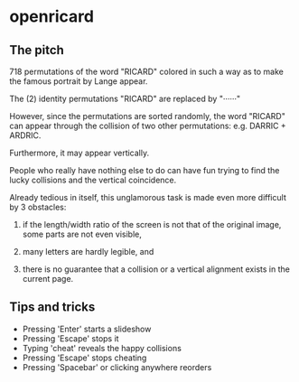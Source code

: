 # openricard

## The pitch

718 permutations of the word "RICARD" colored in such a way as to make the famous portrait by Lange appear.

The (2) identity permutations "RICARD" are replaced by "······" 

However, since the permutations are sorted randomly, the word "RICARD" can appear through the collision of two other permutations: e.g. DARRIC + ARDRIC.

Furthermore, it may appear vertically.

People who really have nothing else to do can have fun trying to find the lucky collisions and the vertical coincidence.

Already tedious in itself, this unglamorous task is made even more difficult by 3 obstacles:

1. if the length/width ratio of the screen is not that of the original image, some parts are not even visible,

2. many letters are hardly legible, and

3. there is no guarantee that a collision or a vertical alignment exists in the current page.

## Tips and tricks

* Pressing 'Enter' starts a slideshow
* Pressing 'Escape' stops it
* Typing 'cheat' reveals the happy collisions
* Pressing 'Escape' stops cheating
* Pressing 'Spacebar' or clicking anywhere reorders
